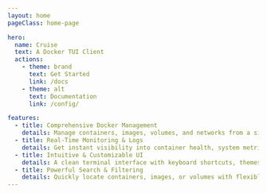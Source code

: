```yaml
---
layout: home
pageClass: home-page

hero:
  name: Cruise 
  text: A Docker TUI Client 
  actions:
    - theme: brand 
      text: Get Started 
      link: /docs
    - theme: alt
      text: Documentation 
      link: /config/

features:
  - title: Comprehensive Docker Management
    details: Manage containers, images, volumes, and networks from a single TUI, covering the full lifecycle of Docker artifacts.
  - title: Real-Time Monitoring & Logs 
    details: Get instant visibility into container health, system metrics, and live log streams, all in one dashboard.
  - title: Intuitive & Customizable UI 
    details: A clean terminal interface with keyboard shortcuts, themes, and filters for a smooth developer experience.
  - title: Powerful Search & Filtering
    details: Quickly locate containers, images, or volumes with flexible search, sorting, and context-aware actions.
---
```


<style>

.home-page .VPFeatures .VPFeature {
  border: 1px solid #b4befe; /* subtle bluish-gray border */
  border-radius: 12px;
  background-color: rgba(30, 32, 48, 0.4); /* semi-transparent background */
  box-shadow: 0 4px 14px rgba(125, 207, 255, 0.06); /* soft blue glow */
  transition: border-color 0.3s ease, box-shadow 0.3s ease;

}

.home-page .VPFeatures .VPFeature:hover {
  box-shadow: 0 6px 20px rgba(125, 207, 255, 0.1);
}
:root {
  /* === Hero Title Gradient (Indigo to Cyan) === */
  --vp-home-hero-name-color: transparent;
  --vp-home-hero-name-background: -webkit-linear-gradient(
    135deg,
    #b4befe,   /* Soft Purple */
    #89b4fa  /* Light Blue */
  );

  /* === Hero Image Glow Background === */
  --vp-home-hero-image-background-image: linear-gradient(
    -45deg,
    #1a1b26, /* Base background */
    #b4befe  /* Glow */
  );

  --vp-home-hero-image-filter: blur(56px);
  --overlay-gradient: color-mix(in srgb, #b4befe, transparent 80%);
}

.home-page {
  background:
    linear-gradient(225deg, var(--overlay-gradient), transparent 40%),
    radial-gradient(var(--overlay-gradient), transparent 60%) no-repeat -40vw -20vh / 120vw 180vh,
    radial-gradient(var(--overlay-gradient), transparent 70%) no-repeat 50% calc(100% + 20rem) / 60rem 30rem;

  .VPFeature code {
    background-color: #1e2030; /* Slightly lighter than main bg */
    color: #7dcfff;
    padding: 3px 6px;
    border-radius: 4px;
  }

  /* === Transparent Footer === */
  .VPFooter {
    background-color: transparent !important;
    border: none;
  }

  /* === Frosted Glass NavBar === */
  .VPNavBar:not(.top) {
    background-color: rgba(30, 32, 48, 0.6) !important;
    -webkit-backdrop-filter: blur(14px);
    backdrop-filter: blur(14px);
  }
}

/* === Responsive Hero Blur Tweaks === */
@media (min-width: 640px) {
  :root {
    --vp-home-hero-image-filter: blur(64px);
  }
}
@media (min-width: 960px) {
  :root {
    --vp-home-hero-image-filter: blur(72px);
  }
}
</style>
